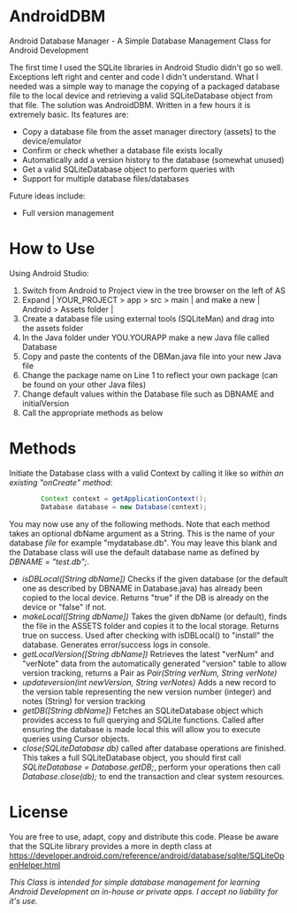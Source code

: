 # AndroidDBM
Android Database Manager - A Simple Database Management Class for Android Development

The first time I used the SQLite libraries in Android Studio didn't go so well. Exceptions left right and center and code I didn't understand. What I needed was a simple way to manage the copying of a packaged database file to the local device and retrieving a valid SQLiteDatabase object from that file. The solution was AndroidDBM. Written in a few hours it is extremely basic. Its features are:
+ Copy a database file from the asset manager directory (assets) to the device/emulator
+ Confirm or check whether a database file exists locally 
+ Automatically add a version history to the database (somewhat unused)
+ Get a valid SQLiteDatabase object to perform queries with
+ Support for multiple database files/databases

Future ideas include:
* Full version management

# How to Use

Using Android Studio:
1. Switch from Android to Project view in the tree browser on the left of AS
2. Expand | YOUR_PROJECT > app  > src > main | and make a new | Android > Assets folder |
3. Create a database file using external tools (SQLiteMan) and drag into the assets folder
4. In the Java folder under YOU.YOURAPP make a new Java file called Database
5. Copy and paste the contents of the DBMan.java file into your new Java file
6. Change the package name on Line 1 to reflect your own package (can be found on your other Java files)
7. Change default values within the Database file such as DBNAME and initialVersion
7. Call the appropriate methods as below

# Methods

Initiate the Database class with a valid Context by calling it like so *within an existing "onCreate" method*: 
```Java
        Context context = getApplicationContext();
        Database database = new Database(context);
```

You may now use any of the following methods. Note that each method takes an optional dbName argument as a String. This is the name of your database *file* for example "mydatabase.db". You may leave this blank and the Database class will use the default database name as defined by *DBNAME = "test.db";*.
- *isDBLocal([String dbName])* Checks if the given database (or the default one as described by DBNAME in Database.java) has already been copied to the local device. Returns "true" if the DB is already on the device or "false" if not.
- *makeLocal([String dbName])* Takes the given dbName (or default), finds the file in the ASSETS folder and copies it to the local storage. Returns true on success. Used after checking with isDBLocal() to "install" the database. Generates error/success logs in console.
- *getLocalVersion([String dbName])* Retrieves the latest "verNum" and "verNote" data from the automatically generated "version" table to allow version tracking, returns a Pair as *Pair(String verNum, String verNote)*
- *updateversion(int newVersion, String verNotes)* Adds a new record to the version table representing the new version number (integer) and notes (String) for version tracking
- *getDB([String dbName])* Fetches an SQLiteDatabase object which provides access to full querying and SQLite functions. Called after ensuring the database is made local this will allow you to execute queries using Cursor objects.
- *close(SQLiteDatabase db)* called after database operations are finished. This takes a full SQLiteDatabase object, you should first call *SQLiteDatabase = Database.getDB;*, perform your operations then call *Database.close(db);* to end the transaction and clear system resources.


# License
You are free to use, adapt, copy and distribute this code. Please be aware that the SQLite library provides a more in depth class at https://developer.android.com/reference/android/database/sqlite/SQLiteOpenHelper.html 

*This Class is intended for simple database management for learning Android Development on in-house or private apps. I accept no liability for it's use.*



